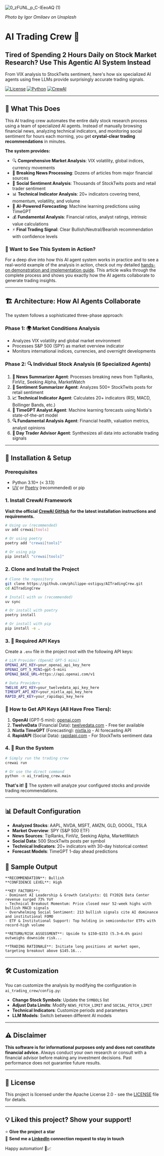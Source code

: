 ![0_zFUNL_p_C-IEeoAQ (1)](https://github.com/user-attachments/assets/97e29d19-3d73-413c-a51e-67f8ad579432)


*Photo by Igor Omilaev on Unsplash*

# AI Trading Crew 🤖

## Tired of Spending 2 Hours Daily on Stock Market Research? Use This Agentic AI System Instead

From VIX analysis to StockTwits sentiment, here's how six specialized AI agents using free LLMs provide surprisingly accurate trading signals.

[![License](https://img.shields.io/badge/License-Apache%202.0-blue.svg)](https://opensource.org/licenses/Apache-2.0)
[![Python](https://img.shields.io/badge/python-3.10%2B-blue.svg)](https://www.python.org/downloads/)
[![CrewAI](https://img.shields.io/badge/CrewAI-Framework-green.svg)](https://github.com/crewAIInc/crewAI)

---

## 🎯 What This Does

This AI trading crew automates the entire daily stock research process using a team of specialized AI agents. Instead of manually browsing financial news, analyzing technical indicators, and monitoring social sentiment for hours each morning, you get **crystal-clear trading recommendations** in minutes.

**The system provides:**
- 🔍 **Comprehensive Market Analysis**: VIX volatility, global indices, currency movements
- 📰 **Breaking News Processing**: Dozens of articles from major financial sources  
- 📱 **Social Sentiment Analysis**: Thousands of StockTwits posts and retail trader sentiment
- 📊 **Technical Indicator Analysis**: 20+ indicators covering trend, momentum, volatility, and volume
- 🔮 **AI-Powered Forecasting**: Machine learning predictions using TimeGPT
- 💰 **Fundamental Analysis**: Financial ratios, analyst ratings, intrinsic value calculations
- ⚡ **Final Trading Signal**: Clear Bullish/Neutral/Bearish recommendation with confidence levels

### 🚀 Want to See This System in Action?

For a deep dive into how this AI agent system works in practice and to see a real-world example of the analysis in action, check out my detailed [hands-on demonstration and implementation guide](https://ostiguyphilippe.medium.com/d53bbc54075f). This article walks through the complete process and shows you exactly how the AI agents collaborate to generate trading insights.


---


## 🏗️ Architecture: How AI Agents Collaborate

The system follows a sophisticated three-phase approach:

### Phase 1: 🌍 Market Conditions Analysis
- Analyzes VIX volatility and global market environment
- Processes S&P 500 (SPY) as market overview indicator
- Monitors international indices, currencies, and overnight developments

### Phase 2: 🔍 Individual Stock Analysis (6 Specialized Agents)
1. **📰 News Summarizer Agent**: Processes breaking news from TipRanks, FinViz, Seeking Alpha, MarketWatch
2. **📱 Sentiment Summarizer Agent**: Analyzes 500+ StockTwits posts for retail sentiment
3. **📈 Technical Indicator Agent**: Calculates 20+ indicators (RSI, MACD, Bollinger Bands, etc.)
4. **🔮 TimeGPT Analyst Agent**: Machine learning forecasts using Nixtla's state-of-the-art model
5. **🔍 Fundamental Analysis Agent**: Financial health, valuation metrics, analyst opinions
6. **🎯 Day Trader Advisor Agent**: Synthesizes all data into actionable trading signals

---

## 🚀 Installation & Setup

### Prerequisites
- Python 3.10+ (< 3.13)
- [UV](https://docs.astral.sh/uv/) or [Poetry](https://python-poetry.org/) (recommended) or pip

### 1. Install CrewAI Framework

**Visit the official [CrewAI GitHub](https://github.com/crewAIInc/crewAI) for the latest installation instructions and requirements.**

```bash
# Using uv (recommended)
uv add crewai[tools]

# Or using poetry
poetry add "crewai[tools]"

# Or using pip
pip install "crewai[tools]"
```

### 2. Clone and Install the Project
```bash
# Clone the repository
git clone https://github.com/philippe-ostiguy/AITradingCrew.git
cd AITradingCrew

# Install with uv (recommended)
uv sync

# Or install with poetry
poetry install

# Or install with pip
pip install -e .
```

### 3. 🔑 Required API Keys

Create a `.env` file in the project root with the following API keys:

```bash
# LLM Provider (OpenAI GPT-5 mini)
OPENAI_API_KEY=your_openai_api_key_here
OPENAI_GPT_5_MINI=gpt-5-mini
OPENAI_BASE_URL=https://api.openai.com/v1

# Data Providers
TWELVE_API_KEY=your_twelvedata_api_key_here
TIMEGPT_API_KEY=your_nixtla_api_key_here
RAPID_API_KEY=your_rapidapi_key_here
```

### 🔑 How to Get API Keys (All Have Free Tiers):

1. **OpenAI** (GPT-5 mini): [openai.com](https://platform.openai.com)
2. **TwelveData** (Financial Data): [twelvedata.com](https://twelvedata.com) - Free tier available
3. **Nixtla TimeGPT** (Forecasting): [nixtla.io](https://nixtla.io) - AI forecasting API
4. **RapidAPI** (Social Data): [rapidapi.com](https://rapidapi.com) - For StockTwits sentiment data

### 4. 🎯 Run the System

```bash
# Simply run the trading crew
crewai run

# Or use the direct command
python -m ai_trading_crew.main
```

**That's it!** 🎉 The system will analyze your configured stocks and provide trading recommendations.

---

## 📊 Default Configuration

- **Analyzed Stocks**: AAPL, NVDA, MSFT, AMZN, GLD, GOOGL, TSLA
- **Market Overview**: SPY (S&P 500 ETF)
- **News Sources**: TipRanks, FinViz, Seeking Alpha, MarketWatch
- **Social Data**: 500 StockTwits posts per symbol
- **Technical Indicators**: 20+ indicators with 30-day historical context
- **Forecast Models**: TimeGPT 1-day ahead predictions

## 📝 Sample Output

```
**RECOMMENDATION**: Bullish  
**CONFIDENCE LEVEL**: High  

**KEY FACTORS**:  
- Dominant AI Leadership & Growth Catalysts: Q1 FY2026 Data Center revenue surged 73% YoY
- Technical Breakout Momentum: Price closed near 52-week highs with bullish MACD signals
- Overwhelming Social Sentiment: 213 bullish signals cite AI dominance and institutional FOMO
- ETF & Institutional Support: Top holding in semiconductor ETFs with record-high volume

**RETURN/RISK ASSESSMENT**: Upside to $150–$153 (5.3–6.6% gain) outweighs downside risk...

**TRADING RATIONALE**: Initiate long positions at market open, targeting breakout above $145.16...
```

---

## 🛠️ Customization

You can customize the analysis by modifying the configuration in `ai_trading_crew/config.py`:

- **Change Stock Symbols**: Update the `SYMBOLS` list
- **Adjust Data Limits**: Modify `NEWS_FETCH_LIMIT` and `SOCIAL_FETCH_LIMIT`  
- **Technical Indicators**: Customize periods and parameters
- **LLM Models**: Switch between different AI models

---

## ⚠️ Disclaimer

**This software is for informational purposes only and does not constitute financial advice.** Always conduct your own research or consult with a financial advisor before making any investment decisions. Past performance does not guarantee future results.

---

## 📄 License

This project is licensed under the Apache License 2.0 - see the [LICENSE](LICENSE) file for details.

---

## 💡 Liked this project? Show your support!

⭐ **Give the project a star**  
🤝 **Send me a [LinkedIn](https://www.linkedin.com/in/philippe-ostiguy/) connection request to stay in touch**

Happy automation! 🚀📈 
